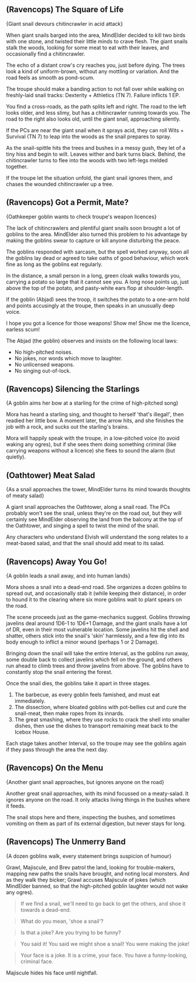 (Ravencops) The Square of Life
-----
{Giant snail devours chitincrawler in acid attack}

When giant snails barged into the area, MindElder decided to kill two birds with one stone, and twisted their little minds to crave flesh.
The giant snails stalk the woods, looking for some meat to eat with their leaves, and occasionally find a chitincrawler.

>>>
The echo of a distant crow's cry reaches you, just before dying.
The trees look a kind of uniform-brown, without any mottling or variation.
And the road feels as smooth as pond-scum.
>>>

The troupe should make a banding action to not fall over while walking on freshly-laid snail tracks: Dexterity + Athletics (TN 7).
Failure inflicts 1 EP.

>>>
You find a cross-roads, as the path splits left and right.
The road to the left looks older, and less slimy, but has a chitincrawler running towards you.
The road to the right also looks old, until the giant snail, approaching silently.
>>>

If the PCs  are near the giant snail when it sprays acid, they can roll Wits + Survival (TN 7) to leap into the woods as the snail prepares to spray.

>>>
As the snail-spittle hits the trees and bushes in a messy gush, they let of a tiny hiss and begin to wilt.
Leaves wither and bark turns black.
Behind, the chitincrawler turns to flee into the woods with two left-legs melded together.
>>>

If the troupe let the situation unfold, the giant snail ignores them, and chases the wounded chitincrawler up a tree.

(Ravencops) Got a Permit, Mate?
-----
{Oathkeeper goblin wants to check troupe's weapon licences}

>>>
The lack of chitincrawlers and plentiful giant snails soon brought a lot of goblins to the area.
MindElder also turned this problem to his advantage by making the goblins swear to capture or kill anyone disturbing the peace.

The goblins responded with sarcasm, but the spell worked anyway, soon all the goblins lay dead or agreed to take oaths of good behaviour, which work fine as long as the goblins eat regularly.
>>>

>>>
In the distance, a small person in a long, green cloak walks towards you, carrying a potato so large that it cannot see you.
A long nose points up, just above the top of the potato, and pasty-white ears flop at shoulder-length.
>>>

If the goblin (Abjad) sees the troop, it switches the potato to a one-arm hold and points accusingly at the troupe, then speaks in an unusually deep voice.

>>>
I hope you got a licence for those weapons!
Show me!
Show me the licence, earless scum!
>>>

The Abjad (the goblin) observes and insists on the following local laws:

- No high-pitched noises.
- No jokes, nor words which move to laughter.
- No unlicensed weapons.
- No singing out-of-lock.


(Ravencops) Silencing the Starlings
-----
{A goblin aims her bow at a starling for the crime of high-pitched song}

Mora has heard a starling sing, and thought to herself 'that's illegal!', then readied her little bow.
A moment later, the arrow hits, and she finishes the job with a rock, and sucks out the starling's brains.

Mora will happily speak with the troupe, in a low-pitched voice (to avoid waking any ogres), but if she sees them doing something criminal (like carrying weapons without a licence) she flees to sound the alarm (but quietly).

(Oathtower) Meat Salad
-----
{As a snail approaches the tower, MindElder turns its mind towards thoughts of meaty salad}

A giant snail approaches the Oathtower, along a snail road.
The PCs probably won't see the snail, unless they're on the road out, but they will certainly see MindElder observing the land from the balcony at the top of the Oathtower, and singing a spell to twist the mind of the snail.

Any characters who understand Elvish
will understand the song relates to a meat-based salad, and that the snail should add meat to its salad.

(Ravencops) Away You Go!
-----
{A goblin leads a snail away, and into human lands}

Mora shoes a snail into a dead-end road.
She organizes a dozen goblins to spread out, and occasionally stab it (while keeping their distance), in order to hound it to the clearing where  six more goblins wait to plant spears on the road.

The scene proceeds just as the game-mechanics suggest.
Goblins throwing javelins deal around 1D6-1 to 1D6+1 Damage, and the giant snails have a lot of DR, even in their most vulnerable location.
Some javelins hit the shell and shatter, others stick into the snail's 'skin' harmlessly, and a few dig into its body enough to inflict a minor wound (perhaps 1 or 2 Damage).

Bringing down the snail will take the entire Interval, as the goblins run away, some double back to collect javelins which fell on the ground, and others run ahead to climb trees and throw javelins from above.
The goblins have to constantly stop the snail entering the forest.

Once the snail dies,
the goblins take it apart in three stages.

1. The barbecue, as every goblin feels famished, and must eat immediately.
1. The dissection, where bloated goblins with pot-bellies cut and cure the snail-meat, then make ropes from its innards.
1. The great smashing, where they use rocks to crack the shell into smaller dishes, then use the dishes to transport remaining meat back to the Icebox House.

Each stage takes another Interval, so the troupe may see the goblins again if they pass through the area the next day.

(Ravencops) On the Menu
-----
{Another giant snail approaches, but ignores anyone on the road}

Another great snail approaches, with its mind focussed on a meaty-salad.
It ignores anyone on the road.
It only attacks living things in the bushes where it feeds.

The snail stops here and there, inspecting the bushes, and sometimes vomiting on them as part of its external digestion, but never stays for long.


(Ravencops) The Unmerry Band
-----
{A dozen goblins walk, every statement brings suspicion of humour}

Grawl, Majiscule, and Brev patrol the land, looking for trouble-makers, mapping new paths the snails have brought, and noting local monsters.
And as they walk they bicker; Grawl accuses Majiscule of jokes (which MindElder banned, so that the high-pitched goblin laughter would not wake any ogres).

> If we find a snail, we'll need to go back to get the others, and shoe it towards a dead-end.

> What do you mean, 'shoe a snail'?

> Is that a joke?  Are you trying to be funny?

> You said it!  You said we might shoe a snail!  You were making the joke!

> Your face is a joke.  It is a crime, your face.  You have a funny-looking, criminal face.

Majiscule hides his face until nightfall.
